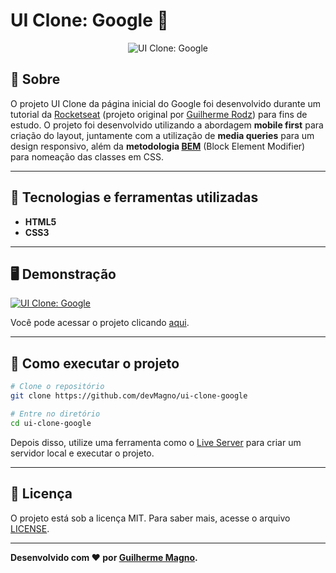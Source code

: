 # UI Clone: Google 🔎
<p align="center">
<img src="https://i.imgur.com/67rcyHB.png" alt="UI Clone: Google" title="UI Clone: Google">
</p>

## 📖 Sobre   
O projeto UI Clone da página inicial do Google foi desenvolvido durante um tutorial da [Rocketseat](https://www.youtube.com/c/RocketSeat/videos) (projeto original por [Guilherme Rodz](https://github.com/guilhermerodz)) para fins de estudo. O projeto foi desenvolvido utilizando a abordagem **mobile first** para criação do layout, juntamente com a utilização de **media queries** para um design responsivo, além da **metodologia [BEM](https://medium.com/trainingcenter/bem-em-5min-f5c80fd23439)** (Block Element Modifier) para nomeação das classes em CSS.

---

## 🚀 Tecnologias e ferramentas utilizadas
 - **HTML5**
 - **CSS3**

---

## 🖥️ Demonstração
[![UI Clone: Google](https://i.imgur.com/eOZqhzI.png "Clique para acessar o projeto")](https://devmagno.github.io/ui-clone-google/ "Clique para acessar o projeto")   

Você pode acessar o projeto clicando [aqui](https://devmagno.github.io/ui-clone-google/).

---

## 🔧 Como executar o projeto

```bash
# Clone o repositório
git clone https://github.com/devMagno/ui-clone-google

# Entre no diretório
cd ui-clone-google
```
Depois disso, utilize uma ferramenta como o [Live Server](https://marketplace.visualstudio.com/items?itemName=ritwickdey.LiveServer) para criar um servidor local e executar o projeto.

---

## 📝 Licença

O projeto está sob a licença MIT. Para saber mais, acesse o arquivo [LICENSE](https://github.com/devMagno/ui-clone-google/blob/main/LICENSE).

---
**Desenvolvido com ❤️ por [Guilherme Magno](https://github.com/devmagno/).**
